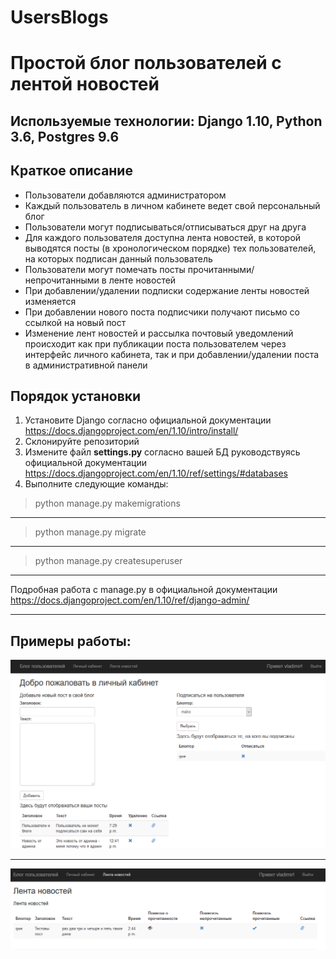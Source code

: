 # UsersBlogs
Простой блог пользователей с лентой новостей
=====================
Используемые технологии: Django 1.10, Python 3.6, Postgres 9.6
----------------------------------
Краткое описание
----------------------------------
* Пользователи добавляются администратором
* Каждый пользователь в личном кабинете ведет свой персональный блог
* Пользователи могут подписываться/отписываться друг на друга
* Для каждого пользователя доступна лента новостей, в которой выводятся посты (в хронологическом порядке) тех пользователей, на которых подписан данный пользователь
* Пользователи могут помечать посты прочитанными/непрочитанными в ленте новостей
* При добавлении/удалении подписки содержание ленты новостей изменяется
* При добавлении нового поста подписчики получают письмо со ссылкой на новый пост
* Изменение лент новостей и рассылка почтовый уведомлений происходит как при публикации поста пользователем через интерфейс личного кабинета,
так и при добавлении/удалении поста в административной панели

Порядок установки
----------------------------------
1. Установите Django согласно официальной документации <https://docs.djangoproject.com/en/1.10/intro/install/>
2. Склонируйте репозиторий
3. Измените файл **settings.py** согласно вашей БД руководствуясь официальной документации <https://docs.djangoproject.com/en/1.10/ref/settings/#databases>
4. Выполните следующие команды:
> python manage.py makemigrations
***
> python manage.py migrate
***
> python manage.py createsuperuser
***
Подробная работа с manage.py в официальной документации https://docs.djangoproject.com/en/1.10/ref/django-admin/
***
Примеры работы:
----------------------------------
![screenshot of sample1](https://github.com/TerionGVS5/UsersBlogs/blob/master/example1.png)
***
![screenshot of sample2](https://github.com/TerionGVS5/UsersBlogs/blob/master/exampale2.png)
